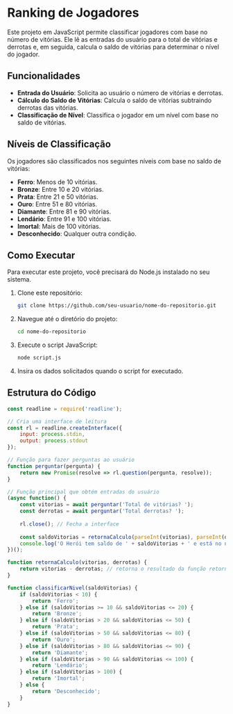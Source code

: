 # Ranking de Jogadores

Este projeto em JavaScript permite classificar jogadores com base no número de vitórias. Ele lê as entradas do usuário para o total de vitórias e derrotas e, em seguida, calcula o saldo de vitórias para determinar o nível do jogador.

## Funcionalidades

- **Entrada do Usuário**: Solicita ao usuário o número de vitórias e derrotas.
- **Cálculo do Saldo de Vitórias**: Calcula o saldo de vitórias subtraindo derrotas das vitórias.
- **Classificação de Nível**: Classifica o jogador em um nível com base no saldo de vitórias.

## Níveis de Classificação

Os jogadores são classificados nos seguintes níveis com base no saldo de vitórias:

- **Ferro**: Menos de 10 vitórias.
- **Bronze**: Entre 10 e 20 vitórias.
- **Prata**: Entre 21 e 50 vitórias.
- **Ouro**: Entre 51 e 80 vitórias.
- **Diamante**: Entre 81 e 90 vitórias.
- **Lendário**: Entre 91 e 100 vitórias.
- **Imortal**: Mais de 100 vitórias.
- **Desconhecido**: Qualquer outra condição.

## Como Executar

Para executar este projeto, você precisará do Node.js instalado no seu sistema.

1. Clone este repositório:
    ```bash
    git clone https://github.com/seu-usuario/nome-do-repositorio.git
    ```

2. Navegue até o diretório do projeto:
    ```bash
    cd nome-do-repositorio
    ```

3. Execute o script JavaScript:
    ```bash
    node script.js
    ```

4. Insira os dados solicitados quando o script for executado.

## Estrutura do Código

```javascript
const readline = require('readline');

// Cria uma interface de leitura
const rl = readline.createInterface({
    input: process.stdin,
    output: process.stdout
});

// Função para fazer perguntas ao usuário
function perguntar(pergunta) {
    return new Promise(resolve => rl.question(pergunta, resolve));
}

// Função principal que obtém entradas do usuário
(async function() {
    const vitorias = await perguntar('Total de vitórias? ');
    const derrotas = await perguntar('Total derrotas? ');
    
    rl.close(); // Fecha a interface
    
    const saldoVitorias = retornaCalculo(parseInt(vitorias), parseInt(derrotas));
    console.log('O Herói tem saldo de ' + saldoVitorias + ' e está no nível ' + classificarNivel(saldoVitorias));
})();

function retornaCalculo(vitorias, derrotas) {
    return vitorias - derrotas; // retorna o resultado da função retornaCalculo
}

function classificarNivel(saldoVitorias) {
    if (saldoVitorias < 10) {
        return 'Ferro';
    } else if (saldoVitorias >= 10 && saldoVitorias <= 20) {
        return 'Bronze';
    } else if (saldoVitorias > 20 && saldoVitorias <= 50) {
        return 'Prata';
    } else if (saldoVitorias > 50 && saldoVitorias <= 80) {
        return 'Ouro';
    } else if (saldoVitorias > 80 && saldoVitorias <= 90) {
        return 'Diamante';
    } else if (saldoVitorias > 90 && saldoVitorias <= 100) {
        return 'Lendário';
    } else if (saldoVitorias > 100) {
        return 'Imortal';
    } else {
        return 'Desconhecido';
    }
}
